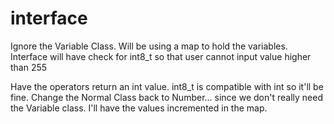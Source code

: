 # interface
Ignore the Variable Class.  Will be using a map to hold the variables.
Interface will have check for int8_t so that user cannot input value higher than 255

Have the operators return an int value.  int8_t is compatible with int so it'll be fine.
Change the Normal Class back to Number... since we don't really need the Variable class.  I'll have the values
incremented in the map.
